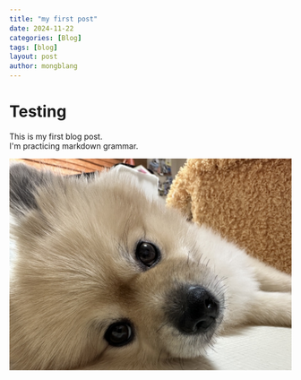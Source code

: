 ```yaml
---
title: "my first post"
date: 2024-11-22
categories: [Blog]
tags: [blog]
layout: post
author: mongblang
---
```

# Testing
This is my first blog post.  
I'm practicing markdown grammar. 

![Alt text](/assets/img/mongblang.jpeg)